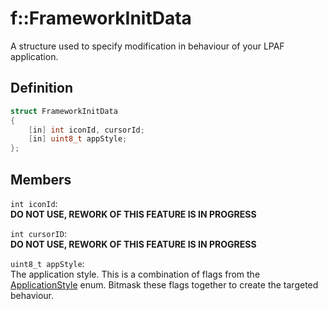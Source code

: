 # f::FrameworkInitData
A structure used to specify modification in behaviour of your LPAF application.

## Definition
```C++
struct FrameworkInitData
{
    [in] int iconId, cursorId;
    [in] uint8_t appStyle;
};
```

## Members
`int iconId`: <br>
**DO NOT USE, REWORK OF THIS FEATURE IS IN PROGRESS**

`int cursorID`: <br>
**DO NOT USE, REWORK OF THIS FEATURE IS IN PROGRESS**

`uint8_t appStyle`: <br>
The application style. This is a combination of flags from the [ApplicationStyle](ApplicationStyle_enum.md) enum. 
Bitmask these flags together to create the targeted behaviour. 
